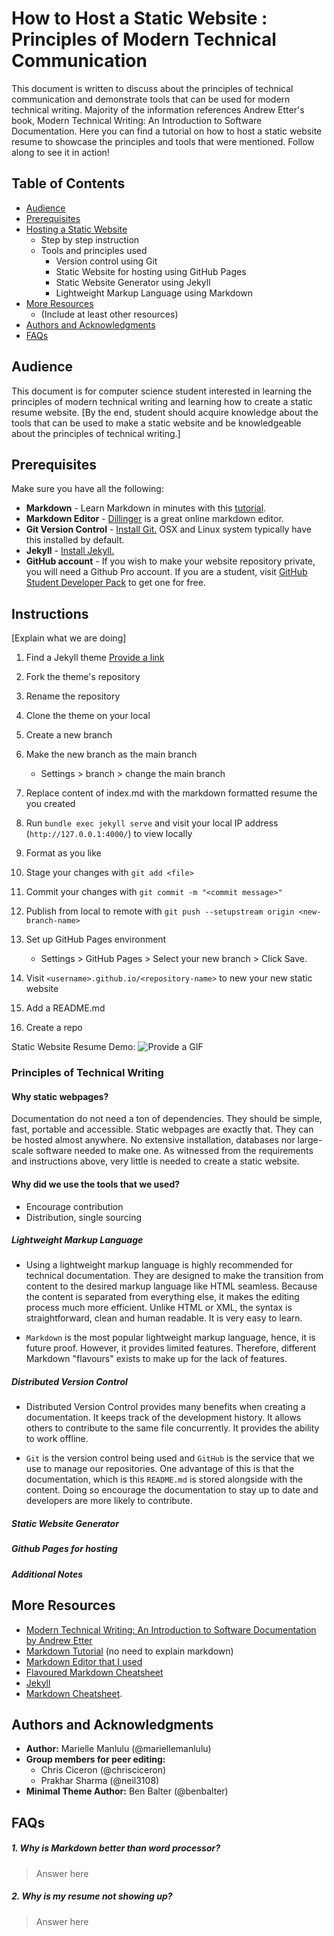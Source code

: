 # How to Host a Static Website : Principles of Modern Technical Communication

This document is written to discuss about the principles of technical communication and demonstrate tools that can be used for modern technical writing. Majority of the information references Andrew Etter's book, Modern Technical Writing: An Introduction to Software Documentation. Here you can find a tutorial on how to host a static website resume to showcase the principles and tools that were mentioned. Follow along to see it in action!

## Table of Contents

- [Audience](#audience)
- [Prerequisites](#prerequisites)
- [Hosting a Static Website](#instructions)
  - Step by step instruction
  - Tools and principles used
    - Version control using Git
    - Static Website for hosting using GitHub Pages
    - Static Website Generator using Jekyll
    - Lightweight Markup Language using Markdown
- [More Resources](#more-resources)
  - (Include at least other resources)
- [Authors and Acknowledgments](#authors-and-acknowledgments)
- [FAQs](#faqs)

## Audience

This document is for computer science student interested in learning the principles of modern technical writing and learning how to create a static resume website. [By the end, student should acquire knowledge about the tools that can be used to make a static website and be knowledgeable about the principles of technical writing.]

## Prerequisites

Make sure you have all the following:

- **Markdown** - Learn Markdown in minutes with this [tutorial](https://www.markdowntutorial.com/).
- **Markdown Editor** - [Dillinger](https://dillinger.io/) is a great online markdown editor.
- **Git Version Control** - [Install Git.](https://git-scm.com/book/en/v2/Getting-Started-Installing-Git) OSX and Linux system typically have this installed by default.
- **Jekyll** - [Install Jekyll.](https://jekyllrb.com/docs/installation/)
- **GitHub account** - If you wish to make your website repository private, you will need a Github Pro account. If you are a student, visit [GitHub Student Developer Pack](https://education.github.com/pack) to get one for free.

## Instructions

[Explain what we are doing]

1. Find a Jekyll theme [Provide a link]()
2. Fork the theme's repository
3. Rename the repository
4. Clone the theme on your local
5. Create a new branch
6. Make the new branch as the main branch

   - Settings > branch > change the main branch

7. Replace content of index.md with the markdown formatted resume the you created
8. Run `bundle exec jekyll serve` and visit your local IP address (`http://127.0.0.1:4000/`) to view locally
9. Format as you like
10. Stage your changes with `git add <file>`
11. Commit your changes with `git commit -m "<commit message>"`
12. Publish from local to remote with `git push --setupstream origin <new-branch-name>`
13. Set up GitHub Pages environment
    - Settings > GitHub Pages > Select your new branch > Click Save.
14. Visit `<username>.github.io/<repository-name>` to new your new static website
15. Add a README.md

16. Create a repo

Static Website Resume Demo:
![Provide a GIF](gif.png)

### Principles of Technical Writing

#### Why static webpages?

Documentation do not need a ton of dependencies. They should be simple, fast, portable and accessible. Static webpages are exactly that. They can be hosted almost anywhere. No extensive installation, databases nor large-scale software needed to make one. As witnessed from the requirements and instructions above, very little is needed to create a static website.

#### Why did we use the tools that we used?

- Encourage contribution
- Distribution, single sourcing

##### Lightweight Markup Language

- Using a lightweight markup language is highly recommended for technical documentation. They are designed to make the transition from content to the desired markup language like HTML seamless. Because the content is separated from everything else, it makes the editing process much more efficient. Unlike HTML or XML, the syntax is straightforward, clean and human readable. It is very easy to learn.

- `Markdown` is the most popular lightweight markup language, hence, it is future proof. However, it provides limited features. Therefore, different Markdown "flavours" exists to make up for the lack of features.

##### Distributed Version Control

- Distributed Version Control provides many benefits when creating a documentation. It keeps track of the development history. It allows others to contribute to the same file concurrently. It provides the ability to work offline.

- `Git` is the version control being used and `GitHub` is the service that we use to manage our repositories. One advantage of this is that the documentation, which is this `README.md` is stored alongside with the content. Doing so encourage the documentation to stay up to date and developers are more likely to contribute.

##### Static Website Generator

##### Github Pages for hosting

##### Additional Notes

## More Resources

- [Modern Technical Writing: An Introduction to Software Documentation by Andrew Etter](https://www.amazon.ca/Modern-Technical-Writing-Introduction-Documentation-ebook/dp/B01A2QL9SS)
- [Markdown Tutorial](https://www.markdowntutorial.com/) (no need to explain markdown)
- [Markdown Editor that I used](https://jbt.github.io/markdown-editor/)
- [Flavoured Markdown Cheatsheet](https://enterprise.github.com/downloads/en/markdown-cheatsheet.pdf)
- [Jekyll](https://jekyllrb.com/)
- [Markdown Cheatsheet]().

## Authors and Acknowledgments

- **Author:** Marielle Manlulu (@mariellemanlulu)
- **Group members for peer editing:**
  - Chris Ciceron (@chrisciceron)
  - Prakhar Sharma (@neil3108)
- **Minimal Theme Author:** Ben Balter (@benbalter)

## FAQs

##### 1. Why is Markdown better than word processor?

> Answer here

##### 2. Why is my resume not showing up?

> Answer here
